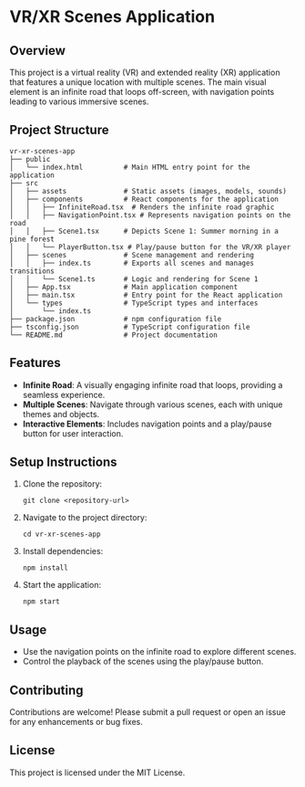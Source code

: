 # VR/XR Scenes Application

## Overview
This project is a virtual reality (VR) and extended reality (XR) application that features a unique location with multiple scenes. The main visual element is an infinite road that loops off-screen, with navigation points leading to various immersive scenes.

## Project Structure
```
vr-xr-scenes-app
├── public
│   └── index.html          # Main HTML entry point for the application
├── src
│   ├── assets              # Static assets (images, models, sounds)
│   ├── components          # React components for the application
│   │   ├── InfiniteRoad.tsx  # Renders the infinite road graphic
│   │   ├── NavigationPoint.tsx # Represents navigation points on the road
│   │   ├── Scene1.tsx      # Depicts Scene 1: Summer morning in a pine forest
│   │   └── PlayerButton.tsx # Play/pause button for the VR/XR player
│   ├── scenes              # Scene management and rendering
│   │   ├── index.ts        # Exports all scenes and manages transitions
│   │   └── Scene1.ts       # Logic and rendering for Scene 1
│   ├── App.tsx             # Main application component
│   ├── main.tsx            # Entry point for the React application
│   └── types               # TypeScript types and interfaces
│       └── index.ts
├── package.json            # npm configuration file
├── tsconfig.json           # TypeScript configuration file
└── README.md               # Project documentation
```

## Features
- **Infinite Road**: A visually engaging infinite road that loops, providing a seamless experience.
- **Multiple Scenes**: Navigate through various scenes, each with unique themes and objects.
- **Interactive Elements**: Includes navigation points and a play/pause button for user interaction.

## Setup Instructions
1. Clone the repository:
   ```
   git clone <repository-url>
   ```
2. Navigate to the project directory:
   ```
   cd vr-xr-scenes-app
   ```
3. Install dependencies:
   ```
   npm install
   ```
4. Start the application:
   ```
   npm start
   ```

## Usage
- Use the navigation points on the infinite road to explore different scenes.
- Control the playback of the scenes using the play/pause button.

## Contributing
Contributions are welcome! Please submit a pull request or open an issue for any enhancements or bug fixes.

## License
This project is licensed under the MIT License.